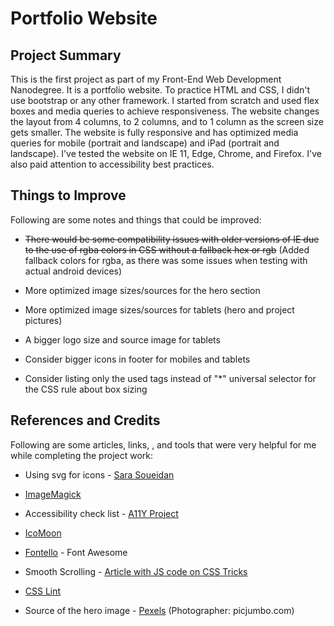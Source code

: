 # Portfolio Website

## Project Summary

This is the first project as part of my Front-End Web Development Nanodegree. It is a portfolio website. To practice HTML and CSS, I didn't use bootstrap or any other framework. I started from scratch and used flex boxes and media queries to achieve responsiveness. The website changes the layout from 4 columns, to 2 columns, and to 1 column as the screen size gets smaller. The website is fully responsive and has optimized media queries for mobile (portrait and landscape) and iPad (portrait and landscape). I've tested the website on IE 11, Edge, Chrome, and Firefox. I've also paid attention to accessibility best practices.

## Things to Improve

Following are some notes and things that could be improved:

- ~~There would be some compatibility issues with older versions of IE due to the use of rgba colors in CSS without a fallback hex or rgb~~ (Added fallback colors for rgba, as there was some issues when testing with actual android devices)

- More optimized image sizes/sources for the hero section

- More optimized image sizes/sources for tablets (hero and project pictures)

- A bigger logo size and source image for tablets

- Consider bigger icons in footer for mobiles and tablets

- Consider listing only the used tags instead of "*" universal selector for the CSS rule about box sizing

## References and Credits

Following are some articles, links, , and tools that were very helpful for me while completing the project work:

- Using svg for icons - [Sara Soueidan](https://www.sarasoueidan.com/blog/icon-fonts-to-svg/)

- [ImageMagick](http://www.imagemagick.org/script/index.php)

- Accessibility check list - [A11Y Project](https://a11yproject.com/checklist)

- [IcoMoon](https://icomoon.io/)

- [Fontello](http://fontello.com/) - Font Awesome

- Smooth Scrolling - [Article with JS code on CSS Tricks](https://css-tricks.com/snippets/jquery/smooth-scrolling/)

- [CSS Lint](http://csslint.net/)

- Source of the hero image - [Pexels](https://www.pexels.com/) (Photographer: picjumbo.com)